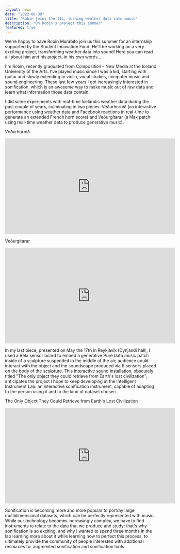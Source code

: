 ```yaml
---
layout: news
date: "2022-06-09"
title: "Robin joins the IIL, turning weather data into music"
description: "On Robin's project this summer"
featured: true
---
```


<script>
  import CaptionedImage from "../../components/Images/CaptionedImage.svelte"
</script>

We're happy to have Robin Morabito join us this summer for an internship supported by the Student Innovation Fund. He'll be working on a very exciting project, transforming weather data into sound! Here you can read all about him and his project, in his own words...

<CaptionedImage
  src="news/robin_device.jpeg"
  alt="A young man holding an unusual device. Yellow shelving system in the background."
  caption="Robin Morabito designed an interactive sonification instrument."/>

I'm Robin, recently graduated from Composition - New Media at the Iceland University of the Arts. I've played music since I was a kid, starting with guitar and slowly extending to violin, vocal studies, computer music and sound engineering. These last few years I got increasingly interested in sonification, which is an awesome way to make music out of raw data and learn what information those data contain. 

I did some experiments with real-time Icelandic weather data during the past couple of years, culminating in two pieces: Veðurhornið (an interactive performance using weather data and Facebook reactions in real-time to generate an extended French horn score) and Veðurgítarar (a Max patch using real-time weather data to produce generative music). 

Veðurhornið
<iframe width="560" height="315" src="https://youtu.be/B3oXS7LfJ2I" title="YouTube video player" frameborder="0" allow="accelerometer; autoplay; clipboard-write; encrypted-media; gyroscope; picture-in-picture" allowfullscreen></iframe>

Veðurgítarar
<iframe width="560" height="315" src="https://www.youtube.com/watch?v=vr4iij3tnBw&t=9s" title="YouTube video player" frameborder="0" allow="accelerometer; autoplay; clipboard-write; encrypted-media; gyroscope; picture-in-picture" allowfullscreen></iframe>

In my last piece, presented on May the 17th in Reykjavík (Dynjandi hall), I used a Bela sensor board to embed a generative Pure Data music patch inside of a sculpture suspended in the middle of the air; audience could interact with the object and the soundscape produced via 6 sensors placed on the body of the sculpture. This interactive sound installation, obscurely titled "The only object they could retrieve from Earth's lost civilization", anticipates the project I hope to keep developing at the Intelligent Instrument Lab: an interactive sonification instrument, capable of adapting to the person using it and to the kind of dataset chosen. 

The Only Object They Could Retrieve from Earth's Lost Civilization
<iframe width="560" height="315" src="https://www.youtube.com/watch?v=nAro0fELOv8&t=8s" title="YouTube video player" frameborder="0" allow="accelerometer; autoplay; clipboard-write; encrypted-media; gyroscope; picture-in-picture" allowfullscreen></iframe>

Sonification is becoming more and more popular to portray large multidimensional datasets, which can be perfectly represented with music. While our technology becomes increasingly complex, we have to find instruments to relate to the data that we produce and study: that's why sonification is so exciting, and why I wanted to spend three months in the lab learning more about it while learning how to perfect this process, to ultimately provide the community of people interested with additional resources for augmented sonification and sonification tools.
